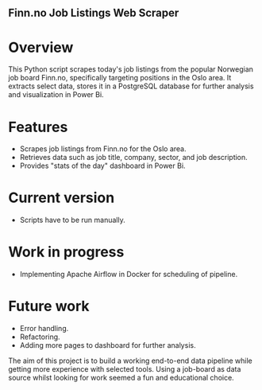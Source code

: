 ## Finn.no Job Listings Web Scraper

# Overview
This Python script scrapes today's job listings from the popular Norwegian job board Finn.no, specifically targeting positions in the Oslo area. It extracts select data, stores it in a PostgreSQL database for further analysis and visualization in Power Bi.

# Features
- Scrapes job listings from Finn.no for the Oslo area.
- Retrieves data such as job title, company, sector, and job description.
- Provides "stats of the day" dashboard in Power Bi.

# Current version
- Scripts have to be run manually.

# Work in progress
- Implementing Apache Airflow in Docker for scheduling of pipeline.

# Future work
- Error handling.
- Refactoring.
- Adding more pages to dashboard for further analysis.

The aim of this project is to build a working end-to-end data pipeline while getting more experience with selected tools. Using a job-board as data source whilst looking for work seemed a fun and educational choice.
